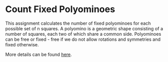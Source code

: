 # Count Fixed Polyominoes
This assignment calculates the number of fixed polyominoes for each possible set of n squares. A polyomino is a geometric shape consisting of a number of squares, each two of which share a common side. Polyominoes can be free or fixed - free if we do not allow rotations and symmetries and fixed otherwise.

More details can be found [here](https://github.com/dmst-algorithms-course/assignment-2020-1/blob/master/assignment_2020_1.ipynb).
